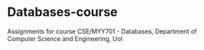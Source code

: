 # Databases-course

Assignments for course CSE/MYY701 - Databases, Department of Computer Science and Engineering, UoI
